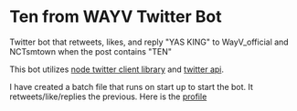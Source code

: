 # Ten from WAYV Twitter Bot
Twitter bot that retweets, likes, and reply "YAS KING" to WayV_official and NCTsmtown when the post contains "TEN"

This bot utilizes [node twitter client library]( https://www.npmjs.com/package/twitter) and [twitter api](https://developer.twitter.com/en/docs/twitter-api/v1).

I have created a batch file that runs on start up to start the bot. It retweets/like/replies the previous.
Here is the [profile](https://twitter.com/nctTenApi)
